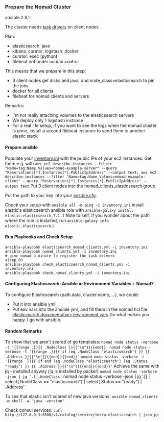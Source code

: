 ### Prepare the Nomad Cluster

ansible 2.8.1

The cluster needs [task drivers](https://www.nomadproject.io/docs/drivers/index.html) on client nodes

Plan:
* elasticsearch: java
* kibana, curator, logstash: docker
* curator: exec (python)
* filebeat not under nomad control

This means that we prepare in this step:
* 3 client nodes get disks and java, and node_class=elasticsearch to pin the jobs
* docker for all clients
* filebeat for nomad clients and servers

Remarks:
* I'm not really attaching volumes to the elasticsearch servers
* We deploy only 1 logstash instance 
* For a real life setup, if you want to see the logs when the nomad cluster is gone, install a second filebeat instance to send them to another elastic stack

#### Prepare ansible

Populate your [inventory.ini](./inventory.ini) with the public IPs of your ec2 instances. Get them e.g. with `aws ec2 describe-instances --filter "Name=tag:Name,Values=nomad-example-server" --query "Reservations[*].Instances[*].PublicIpAddress" --output text; aws ec2 describe-instances --filter "Name=tag:Name,Values=nomad-example-client" --query "Reservations[*].Instances[*].PublicIpAddress" --output text`
Put 3 client nodes into the nomad_clients_elasticsearch group.

Put the path to your key into your [ansible.cfg](./ansible.cfg).

Check your setup with `ansible all -m ping -i inventory.ini`
install elastic's elasticsearch ansible role with `ansible-galaxy install elastic.elasticsearch,7.1.1`
Note to self: If you wonder about the path where the role is installed, run `ansible-galaxy info elastic.elasticsearch`.)

#### Run Playbooks and Check Setup

```
ansible-playbook elasticsearch_nomad_clients.yml -i inventory.ini 
ansible-playbook nomad_clients.yml -i inventory.ini 
# give nomad a minute to register the task drivers
sleep 60
ansible-playbook check_elasticsearch_nomad_clients.yml -i inventory.ini
ansible-playbook check_nomad_clients.yml -i inventory.ini
```
#### Configuring Elasticsearch: Ansible or Environment Variables + Nomad?

To configure Elasticsearch (path.data, cluster.name, ...), we could:
* Put it into ansible yml
* Put env vars into the ansible yml, and fill them in the nomad hcl file [elasticsearch documentation: environemnt vars](https://www.elastic.co/guide/en/elasticsearch/reference/current/settings.html#_environment_variable_substitution)
Do what makes you happy. I go with ansible.

#### Random Remarks
To show that we aren't scared of go templates:
`nomad node status -verbose -t '{{range .}}{{ .NodeClass }}{{"\n"}}{{end}}'`
`nomad node status -verbose -t '{{range .}}{{ if (eq .NodeClass "elasticsearch") }} {{ .Address }}{{"\n"}}{{end}}{{end}}'`
`nomad node status -verbose -t '{{range .}}{{ if and (eq .NodeClass "elasticsearch") (eq .Status "ready") }} {{ .Address }}{{"\n"}}{{end}}{{end}}'`
Achieve the same with jq - installed anyway (jq is installed by packer)
`nomad node status -verbose -json | jq '.[].NodeClass'`
nomad node status -verbose -json | jq '.[] | select(.NodeClass == "elasticsearch") | select(.Status == "ready") | .Address'`

To see that elastic isn't scared of new java versions:
`ansible nomad_clients -m shell -a "java -version"`

Check consul services:
`curl http://127.0.0.1:8500/v1/catalog/service/intra-elasticsearch | json_pp`
